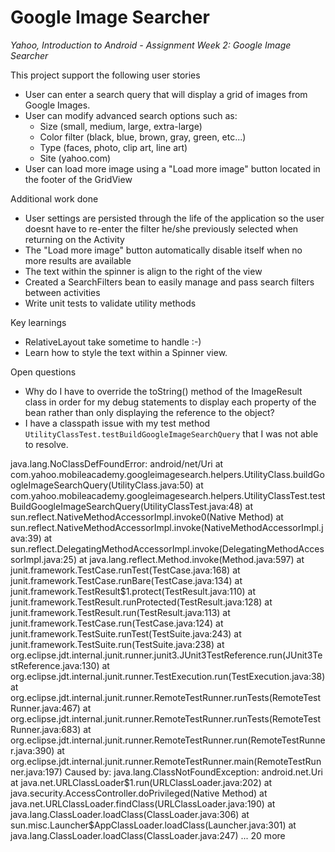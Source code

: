 Google Image Searcher
=====================

*Yahoo, Introduction to Android - Assignment Week 2: Google Image Searcher*

This project support the following user stories
 - User can enter a search query that will display a grid of images from Google Images.
 - User can modify advanced search options such as:
    - Size (small, medium, large, extra-large)
    - Color filter (black, blue, brown, gray, green, etc...)
    - Type (faces, photo, clip art, line art)
    - Site (yahoo.com)
 - User can load more image using a "Load more image" button located in the footer of the GridView

Additional work done
 - User settings are persisted through the life of the application so the user doesnt have to re-enter the filter he/she previously selected when returning on the Activity
 - The "Load more image" button automatically disable itself when no more results are available
 - The text within the spinner is align to the right of the view
 - Created a SearchFilters bean to easily manage and pass search filters between activities
- Write unit tests to validate utility methods

Key learnings
 - RelativeLayout take sometime to handle :-)
 - Learn how to style the text within a Spinner view.
 
Open questions
 - Why do I have to override the toString() method of the ImageResult class in order for my debug statements to display each property of the bean rather than only displaying the reference to the object?
 - I have a classpath issue with my test method <code>UtilityClassTest.testBuildGoogleImageSearchQuery</code> that I was not able to resolve. 
 
<block>
java.lang.NoClassDefFoundError: android/net/Uri
	at com.yahoo.mobileacademy.googleimagesearch.helpers.UtilityClass.buildGoogleImageSearchQuery(UtilityClass.java:50)
	at com.yahoo.mobileacademy.googleimagesearch.helpers.UtilityClassTest.testBuildGoogleImageSearchQuery(UtilityClassTest.java:48)
	at sun.reflect.NativeMethodAccessorImpl.invoke0(Native Method)
	at sun.reflect.NativeMethodAccessorImpl.invoke(NativeMethodAccessorImpl.java:39)
	at sun.reflect.DelegatingMethodAccessorImpl.invoke(DelegatingMethodAccessorImpl.java:25)
	at java.lang.reflect.Method.invoke(Method.java:597)
	at junit.framework.TestCase.runTest(TestCase.java:168)
	at junit.framework.TestCase.runBare(TestCase.java:134)
	at junit.framework.TestResult$1.protect(TestResult.java:110)
	at junit.framework.TestResult.runProtected(TestResult.java:128)
	at junit.framework.TestResult.run(TestResult.java:113)
	at junit.framework.TestCase.run(TestCase.java:124)
	at junit.framework.TestSuite.runTest(TestSuite.java:243)
	at junit.framework.TestSuite.run(TestSuite.java:238)
	at org.eclipse.jdt.internal.junit.runner.junit3.JUnit3TestReference.run(JUnit3TestReference.java:130)
	at org.eclipse.jdt.internal.junit.runner.TestExecution.run(TestExecution.java:38)
	at org.eclipse.jdt.internal.junit.runner.RemoteTestRunner.runTests(RemoteTestRunner.java:467)
	at org.eclipse.jdt.internal.junit.runner.RemoteTestRunner.runTests(RemoteTestRunner.java:683)
	at org.eclipse.jdt.internal.junit.runner.RemoteTestRunner.run(RemoteTestRunner.java:390)
	at org.eclipse.jdt.internal.junit.runner.RemoteTestRunner.main(RemoteTestRunner.java:197)
Caused by: java.lang.ClassNotFoundException: android.net.Uri
	at java.net.URLClassLoader$1.run(URLClassLoader.java:202)
	at java.security.AccessController.doPrivileged(Native Method)
	at java.net.URLClassLoader.findClass(URLClassLoader.java:190)
	at java.lang.ClassLoader.loadClass(ClassLoader.java:306)
	at sun.misc.Launcher$AppClassLoader.loadClass(Launcher.java:301)
	at java.lang.ClassLoader.loadClass(ClassLoader.java:247)
	... 20 more
</block>

